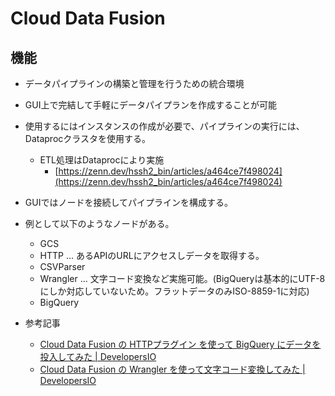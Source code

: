 # Cloud Data Fusion

## 機能

- データパイプラインの構築と管理を行うための統合環境
- GUI上で完結して手軽にデータパイプランを作成することが可能
- 使用するにはインスタンスの作成が必要で、パイプラインの実行には、Dataprocクラスタを使用する。
  - ETL処理はDataprocにより実施
    - [https://zenn.dev/hssh2_bin/articles/a464ce7f498024](https://zenn.dev/hssh2_bin/articles/a464ce7f498024)
- GUIではノードを接続してパイプラインを構成する。
- 例として以下のようなノードがある。
  - GCS
  - HTTP ... あるAPIのURLにアクセスしデータを取得する。
  - CSVParser
  - Wrangler ... 文字コード変換など実施可能。(BigQueryは基本的にUTF-8にしか対応していないため。フラットデータのみISO-8859-1に対応)
  - BigQuery

- 参考記事
  - [Cloud Data Fusion の HTTPプラグイン を使って BigQuery にデータを投入してみた | DevelopersIO](https://dev.classmethod.jp/articles/cloud-data-fusion_http-to-bigquery)
  - [Cloud Data Fusion の Wrangler を使って文字コード変換してみた | DevelopersIO](https://dev.classmethod.jp/articles/cloud-data-fusion_set-charset/)
